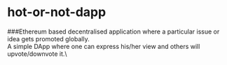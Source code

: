 # hot-or-not-dapp

###Ethereum based decentralised application where a particular issue or idea gets promoted globally.\
A simple DApp where one can express his/her view and others will upvote/downvote it.\
